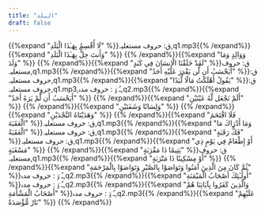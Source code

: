 ```yaml
---
title: "البلد"
draft: false
---
```

 {{%expand "لَا أُقْسِمُ بِهَـٰذَا الْبَلَدِ" %}}ق: حروف مستعلیہ,q1.mp3{{% /expand%}}{{%expand "وَأَنتَ حِلٌّ بِهَـٰذَا الْبَلَدِ" %}} {{% /expand%}}{{%expand "وَوَالِدٍ وَمَا وَلَدَ" %}} {{% /expand%}}{{%expand "لَقَدْ خَلَقْنَا الْإِنسَانَ فِي كَبَدٍ" %}}ق: حروف مستعلیہ,q1.mp3{{% /expand%}}{{%expand "أَيَحْسَبُ أَن لَّن يَقْدِرَ عَلَيْهِ أَحَدٌ" %}}ق: حروف مستعلیہ,q1.mp3{{% /expand%}}{{%expand "يَقُولُ أَهْلَكْتُ مَالًا لُّبَدًا" %}}ق: حروف مستعلیہ,q1.mp3,ـُ و٘ :  حروف مدہ,q2.mp3{{% /expand%}}{{%expand "أَيَحْسَبُ أَن لَّمْ يَرَهُ أَحَدٌ" %}} {{% /expand%}}{{%expand "أَلَمْ نَجْعَل لَّهُ عَيْنَيْنِ" %}} {{% /expand%}}{{%expand "وَلِسَانًا وَشَفَتَيْنِ" %}} {{% /expand%}}{{%expand "وَهَدَيْنَاهُ النَّجْدَيْنِ" %}} {{% /expand%}}{{%expand "فَلَا اقْتَحَمَ الْعَقَبَةَ" %}}ق: حروف مستعلیہ,q1.mp3{{% /expand%}}{{%expand "وَمَا أَدْرَاكَ مَا الْعَقَبَةُ" %}}ق: حروف مستعلیہ,q1.mp3{{% /expand%}}{{%expand "فَكُّ رَقَبَةٍ" %}}ق: حروف مستعلیہ,q1.mp3{{% /expand%}}{{%expand "أَوْ إِطْعَامٌ فِي يَوْمٍ ذِي مَسْغَبَةٍ" %}} {{% /expand%}}{{%expand "يَتِيمًا ذَا مَقْرَبَةٍ" %}}ق: حروف مستعلیہ,q1.mp3{{% /expand%}}{{%expand "أَوْ مِسْكِينًا ذَا مَتْرَبَةٍ" %}} {{% /expand%}}{{%expand "ثُمَّ كَانَ مِنَ الَّذِينَ آمَنُوا وَتَوَاصَوْا بِالصَّبْرِ وَتَوَاصَوْا بِالْمَرْحَمَةِ" %}}ـُ و٘ :  حروف مدہ,q2.mp3{{% /expand%}}{{%expand "أُولَـٰئِكَ أَصْحَابُ الْمَيْمَنَةِ" %}}ـُ و٘ :  حروف مدہ,q2.mp3{{% /expand%}}{{%expand "وَالَّذِينَ كَفَرُوا بِآيَاتِنَا هُمْ أَصْحَابُ الْمَشْأَمَةِ" %}}ـُ و٘ :  حروف مدہ,q2.mp3{{% /expand%}}{{%expand "عَلَيْهِمْ نَارٌ مُّؤْصَدَةٌ" %}} {{% /expand%}}